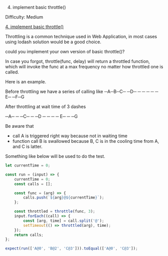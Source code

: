 4. implement basic throttle()

Difficulty: Medium

[4. implement basic throttle()](https://bigfrontend.dev/problem/implement-basic-throttle)

Throttling is a common technique used in Web Application, in most cases using lodash solution would be a good choice.

could you implement your own version of basic throttle()?

In case you forgot, throttle(func, delay) will return a throttled function, which will invoke the func at a max frequency no matter how throttled one is called.

Here is an example.

Before throttling we have a series of calling like
─A─B─C─ ─D─ ─ ─ ─ ─ ─ E─ ─F─G

After throttling at wait time of 3 dashes

─A─ ─ ─C─ ─ ─D ─ ─ ─ ─ E─ ─ ─G

Be aware that

-   call A is triggered right way because not in waiting time
-   function call B is swallowed because B, C is in the cooling time from A, and C is latter.

Something like below will be used to do the test.

```js
let currentTime = 0;

const run = (input) => {
    currentTime = 0;
    const calls = [];

    const func = (arg) => {
        calls.push(`${arg}@${currentTime}`);
    };

    const throttled = throttle(func, 3);
    input.forEach((call) => {
        const [arg, time] = call.split('@');
        setTimeout(() => throttled(arg), time);
    });
    return calls;
};

expect(run(['A@0', 'B@2', 'C@3'])).toEqual(['A@0', 'C@3']);
```
